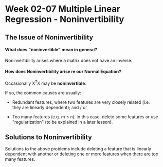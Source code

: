 # Week 02-07 Multiple Linear Regression - Noninvertibility

## The Issue of Noninvertibility

#### What does "noninvertible" mean in general?

Noninvertibility arises where a matrix does not have an inverse.

#### How does Noninvertibility arise re our Normal Equation?

Occasionally X<sup>T</sup>X may be <b>noninvertible</b>.  

If so, the common causes are usually:

- Redundant features, where two features are very closely related (i.e. they are linearly dependent); and / or

- Too many features (e.g. m ≤ n). In this case, delete some features or use "regularization" (to be explained in a later lesson).

## Solutions to Noninvertibility

Solutions to the above problems include deleting a feature that is linearly dependent with another or deleting one or more features when there are too many features.
